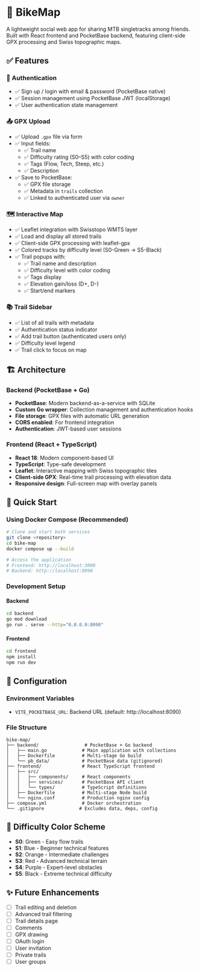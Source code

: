 # 🚵 BikeMap

A lightweight social web app for sharing MTB singletracks among friends. Built with React frontend and PocketBase backend, featuring client-side GPX processing and Swiss topographic maps.

## ✅ Features

### 🔐 Authentication
- ✅ Sign up / login with email & password (PocketBase native)
- ✅ Session management using PocketBase JWT (localStorage)
- ✅ User authentication state management

### 📤 GPX Upload
- ✅ Upload `.gpx` file via form
- ✅ Input fields:
  - ✅ Trail name
  - ✅ Difficulty rating (S0–S5) with color coding
  - ✅ Tags (Flow, Tech, Steep, etc.)
  - ✅ Description
- ✅ Save to PocketBase:
  - ✅ GPX file storage
  - ✅ Metadata in `trails` collection
  - ✅ Linked to authenticated user via `owner`

### 🗺️ Interactive Map
- ✅ Leaflet integration with Swisstopo WMTS layer
- ✅ Load and display all stored trails
- ✅ Client-side GPX processing with leaflet-gpx
- ✅ Colored tracks by difficulty level (S0-Green → S5-Black)
- ✅ Trail popups with:
  - ✅ Trail name and description
  - ✅ Difficulty level with color coding
  - ✅ Tags display
  - ✅ Elevation gain/loss (D+, D-)
  - ✅ Start/end markers

### 📚 Trail Sidebar
- ✅ List of all trails with metadata
- ✅ Authentication status indicator
- ✅ Add trail button (authenticated users only)
- ✅ Difficulty level legend
- ✅ Trail click to focus on map

## 🏗️ Architecture

### Backend (PocketBase + Go)
- **PocketBase**: Modern backend-as-a-service with SQLite
- **Custom Go wrapper**: Collection management and authentication hooks
- **File storage**: GPX files with automatic URL generation
- **CORS enabled**: For frontend integration
- **Authentication**: JWT-based user sessions

### Frontend (React + TypeScript)
- **React 18**: Modern component-based UI
- **TypeScript**: Type-safe development
- **Leaflet**: Interactive mapping with Swiss topographic tiles
- **Client-side GPX**: Real-time trail processing with elevation data
- **Responsive design**: Full-screen map with overlay panels

## 🚀 Quick Start

### Using Docker Compose (Recommended)
```bash
# Clone and start both services
git clone <repository>
cd bike-map
docker compose up --build

# Access the application
# Frontend: http://localhost:3000
# Backend: http://localhost:8090
```

### Development Setup

#### Backend
```bash
cd backend
go mod download
go run . serve --http="0.0.0.0:8090"
```

#### Frontend
```bash
cd frontend
npm install
npm run dev
```

## 🔧 Configuration

### Environment Variables
- `VITE_POCKETBASE_URL`: Backend URL (default: http://localhost:8090)

### File Structure
```
bike-map/
├── backend/                 # PocketBase + Go backend
│   ├── main.go             # Main application with collections
│   ├── Dockerfile          # Multi-stage Go build
│   └── pb_data/            # PocketBase data (gitignored)
├── frontend/               # React TypeScript frontend
│   ├── src/
│   │   ├── components/     # React components
│   │   ├── services/       # PocketBase API client
│   │   └── types/          # TypeScript definitions
│   ├── Dockerfile          # Multi-stage Node build
│   └── nginx.conf          # Production nginx config
├── compose.yml             # Docker orchestration
└── .gitignore             # Excludes data, deps, config
```

## 🎨 Difficulty Color Scheme
- **S0**: Green - Easy flow trails
- **S1**: Blue - Beginner technical features  
- **S2**: Orange - Intermediate challenges
- **S3**: Red - Advanced technical terrain
- **S4**: Purple - Expert-level obstacles
- **S5**: Black - Extreme technical difficulty

## ✨ Future Enhancements

- [ ] Trail editing and deletion
- [ ] Advanced trail filtering
- [ ] Trail details page
- [ ] Comments
- [ ] GPX drawing
- [ ] OAuth login
- [ ] User invitation
- [ ] Private trails
- [ ] User groups
